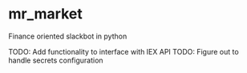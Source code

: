 # mr_market
Finance oriented slackbot in python

TODO: Add functionality to interface with IEX API
TODO: Figure out to handle secrets configuration
